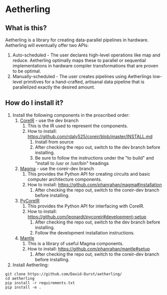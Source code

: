 # Aetherling

## What is this?
Aetherling is a library for creating data-parallel pipelines in hardware. Aetherling will eventually offer two APIs:
1. Auto-scheduled - The user declares high-level operations like map and reduce. Aetherling optimally maps these to parallel or sequential implementations in hardware compiler transformations that are proven to be optimal.
1. Manually-scheduled  - The user creates pipelines using Aetherlings low-level primitives for a hand-crafted, artisanal data pipeline that is parallelized exactly the desired amount.

## How do I install it?

1. Install the following components in the proscribed order:
    1. [CoreIR](https://github.com/rdaly525/coreir/tree/master) - use the dev branch
        1. This is the IR used to represent the components.
        1. How to install: https://github.com/rdaly525/coreir/blob/master/INSTALL.md
            1. Install from source
            1. After checking the repo out, switch to the dev branch before installing.
            1. Be sure to follow the instructions under the "to build" and "install to /usr or /usr/bin" headings
    1. [Magma](https://github.com/phanrahan/magma) - use the coreir-dev branch
        1. This provides the Python API for creating circuits and basic computer architecture components.
        1. How to install: https://github.com/phanrahan/magma#installation
            1. After checking the repo out, switch to the coreir-dev branch before installing.
    1. [PyCoreIR](https://github.com/leonardt/pycoreir)
        1. This provides the Python API for interfacing with CoreIR.
        1. How to install: https://github.com/leonardt/pycoreir#development-setup
            1. After checking the repo out, switch to the dev branch before installing.
            1. Follow the development installation instructions.
    1. [Mantle](https://github.com/phanrahan/mantle)
        1. This is a library of useful Magma components.
        1. How to install: https://github.com/phanrahan/mantle#setup
            1. After checking the repo out, switch to the coreir-dev branch before installing.
1. Install Aetherling:
```
git clone https://github.com/David-Durst/aetherling/
cd aetherling
pip install -r requirements.txt
pip install -e .
```



